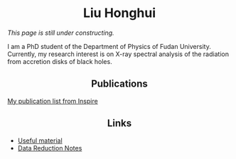 # <center> Liu Honghui

*This page is still under constructing.*

I am a PhD student of the Department of Physics of Fudan University. Currently, my research interest is on X-ray spectral analysis of the radiation from accretion disks of black holes.

## <center> Publications
[My publication list from Inspire](http://inspirehep.net/search?p=exactauthor%3AHonghui.Liu.1+)

## <center> Links
* [Useful material](https://honghui-liu.github.io/useful-material/)
* [Data Reduction Notes](https://honghui-liu.github.io/Data-Reduction-Notes/)
